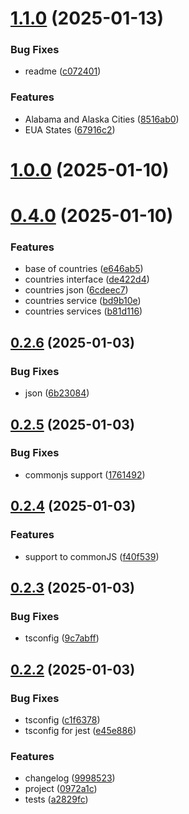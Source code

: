 # [1.1.0](https://github.com/brmorillo/util/compare/v1.0.0...v1.1.0) (2025-01-13)


### Bug Fixes

* readme ([c072401](https://github.com/brmorillo/util/commit/c072401e2b2ba85abf8dc1ede6196a842dbc95e4))


### Features

* Alabama and Alaska Cities ([8516ab0](https://github.com/brmorillo/util/commit/8516ab030f03b4608eaf7b113a5510dad780f578))
* EUA States ([67916c2](https://github.com/brmorillo/util/commit/67916c2b2db3f14977039385e5aa3483bc970c5a))



# [1.0.0](https://github.com/brmorillo/util/compare/v0.4.0...v1.0.0) (2025-01-10)



# [0.4.0](https://github.com/brmorillo/util/compare/v0.2.6...v0.4.0) (2025-01-10)


### Features

* base of countries ([e646ab5](https://github.com/brmorillo/util/commit/e646ab5979e5c0db459f084aefa1583cbacc6205))
* countries interface ([de422d4](https://github.com/brmorillo/util/commit/de422d400a8b4b33075fd014c46d0e7900a6856d))
* countries json ([6cdeec7](https://github.com/brmorillo/util/commit/6cdeec7bcb6dd41159b0a407791ec49c039c18e0))
* countries service ([bd9b10e](https://github.com/brmorillo/util/commit/bd9b10ed8c458695d54329d3a99ca6379621f229))
* countries services ([b81d116](https://github.com/brmorillo/util/commit/b81d116777e4e74a7d36b12d26e729a24a4cdf0a))



## [0.2.6](https://github.com/brmorillo/util/compare/v0.2.5...v0.2.6) (2025-01-03)


### Bug Fixes

* json ([6b23084](https://github.com/brmorillo/util/commit/6b2308456d9155a488b8fba254d597044195f220))



## [0.2.5](https://github.com/brmorillo/util/compare/v0.2.4...v0.2.5) (2025-01-03)


### Bug Fixes

* commonjs support ([1761492](https://github.com/brmorillo/util/commit/1761492f3bf0621847b4cf29f366a11f60b22724))



## [0.2.4](https://github.com/brmorillo/util/compare/v0.2.3...v0.2.4) (2025-01-03)


### Features

* support to commonJS ([f40f539](https://github.com/brmorillo/util/commit/f40f539a7cd0e4e85f38208599acd87242cbc0a8))



## [0.2.3](https://github.com/brmorillo/util/compare/v0.2.2...v0.2.3) (2025-01-03)


### Bug Fixes

* tsconfig ([9c7abff](https://github.com/brmorillo/util/commit/9c7abff72361c4c726517df409ab5510b4c10254))



## [0.2.2](https://github.com/brmorillo/util/compare/0972a1c31a7893cc8c1699b1627ff33fe2278a80...v0.2.2) (2025-01-03)


### Bug Fixes

* tsconfig ([c1f6378](https://github.com/brmorillo/util/commit/c1f637821a141cbe5c4d4282091db6f57ed9fe4a))
* tsconfig for jest ([e45e886](https://github.com/brmorillo/util/commit/e45e8868ee904fb06005933c0a8251e270218b81))


### Features

* changelog ([9998523](https://github.com/brmorillo/util/commit/9998523dabc588b34433d1e9aa8b55be8993806c))
* project ([0972a1c](https://github.com/brmorillo/util/commit/0972a1c31a7893cc8c1699b1627ff33fe2278a80))
* tests ([a2829fc](https://github.com/brmorillo/util/commit/a2829fc4e8aa3c1849afe19bf6589d2acefed7eb))



